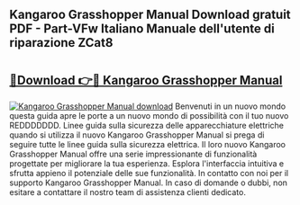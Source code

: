 ## Kangaroo Grasshopper Manual Download gratuit PDF - Part-VFw Italiano Manuale dell'utente di riparazione ZCat8

# <h2><a href="http://dfg5kry.blite.top/?on=Kangaroo+Grasshopper+Manual">🔗Download 👉🔴 Kangaroo Grasshopper Manual</a></h2>

[![Kangaroo Grasshopper Manual download](https://i.imgur.com/lujVjoI.png)](http://dfg5kry.blite.top/?on=Kangaroo+Grasshopper+Manual)
Benvenuti in un nuovo mondo questa guida apre le porte a un nuovo mondo di possibilità con il tuo nuovo REDDDDDDD. Linee guida sulla sicurezza delle apparecchiature elettriche quando si utilizza il nuovo Kangaroo Grasshopper Manual si prega di seguire tutte le linee guida sulla sicurezza elettrica. Il loro nuovo Kangaroo Grasshopper Manual offre una serie impressionante di funzionalità progettate per migliorare la tua esperienza. Esplora l'interfaccia intuitiva e sfrutta appieno il potenziale delle sue funzionalità. In contatto con noi per il supporto Kangaroo Grasshopper Manual. In caso di domande o dubbi, non esitare a contattare il nostro team di assistenza clienti dedicato.
